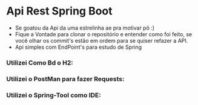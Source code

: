 # Api Rest Spring Boot

- Se goatou da Api da uma estrelinha ae pra motivar pô :)
- Fique a Vontade para clonar o repositório e entender como foi feito, se você olhar os commit's estão em ordem para se quiser refazer a API.
- Api simples com EndPoint's para estudo de Spring

<h3>Utilizei Como Bd o H2: <link rel="stylesheet" href="https://wpsilva.medium.com/utilizando-banco-de-dados-h2-com-spring-de-forma-r%C3%A1pida-e-simples-6d896e15a4af"> </h3>
<h3>Utilizei o PostMan para fazer Requests:  <link rel="stylesheet" href="https://www.postman.com/downloads/"></h3>
<h3>Utilizei o Spring-Tool como IDE: <link rel="stylesheet" href="https://spring.io/tools"></h3>
